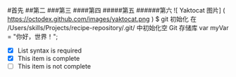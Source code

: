 #首先
##第二
###第三
####第四
#####第五
######第六
![ Yaktocat 图片] ( https://octodex.github.com/images/yaktocat.png )
$ git 初始化
在 /Users/skills/Projects/recipe-repository/.git/ 中初始化空 Git 存储库
var myVar = "你好，世界！";
- [x] List syntax is required
- [x] This item is complete
- [ ] This item is not complete
